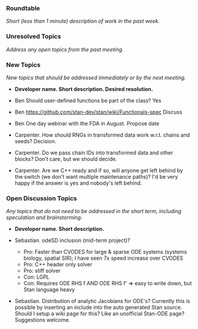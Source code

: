 ### Roundtable
_Short (less than 1 minute) description of work in the past week._

### Unresolved Topics
_Address any open topics from the past meeting._

### New Topics
_New topics that should be addressed immediately or by the next
meeting._

* __Developer name.  Short description.  Desired resolution.__

* Ben Should user-defined functions be part of the class? Yes
* Ben https://github.com/stan-dev/stan/wiki/Functionals-spec Discuss
* Ben One day webinar with the FDA in August. Propose date
* Carpenter.  How should RNGs in transformed data work w.r.t. chains and seeds?  Decision.
* Carpenter.  Do we pass chain IDs into transformed data and other blocks?  Don't care, but we should decide.
* Carpenter.  Are we C++ ready and if so, will anyone get left behind by the switch (we don't want multiple maintenance paths)?  I'd be very happy if the answer is yes and nobody's left behind.

### Open Discussion Topics
_Any topics that do not need to be addressed in the short term,
including speculation and brainstorming._

* __Developer name.  Short description.__

* Sebastian. odeSD inclusion (mid-term project)?
    * Pro: Faster than CVODES for large & sparse ODE systems (systems biology, spatial SIR); I have seen 7x speed increase over CVODES
    * Pro: C++ header only solver
    * Pro: stiff solver
    * Con: LGPL
    * Con: Requires ODE RHS f AND ODE RHS f' => easy to write down, but Stan language heavy

* Sebastian. Distribution of analytic Jacobians for ODE's? Currently this is possible by inserting an include into the auto generated Stan source. Should I setup a wiki page for this? Like an unofficial Stan-ODE page? Suggestions welcome.